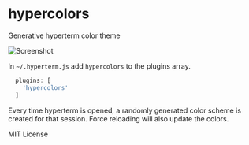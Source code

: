 
# hypercolors

Generative hyperterm color theme

![Screenshot](https://cloud.githubusercontent.com/assets/3451712/17651737/2b396cae-623b-11e6-9428-9f901a867e1a.png)

In `~/.hyperterm.js` add `hypercolors` to the plugins array.

```js
  plugins: [
    'hypercolors'
  ]
```

Every time hyperterm is opened, a randomly generated color scheme is created for that session. Force reloading will also update the colors.

MIT License
